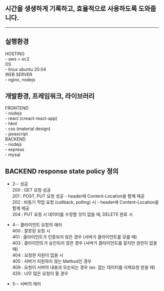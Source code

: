 ## 시간을 생생하게 기록하고, 효율적으로 사용하도록 도와줍니다.

---

## 실행환경
HOSTING  
    - aws > ec2  
OS  
    - linux ubuntu 20.04  
WEB SERVER  
    - nginx, nodejs  

## 개발환경, 프레임워크, 라이브러리
FRONTEND  
    - nodejs  
    - react (creact-react-app)  
    - html  
    - css (material design)  
    - javascript  
BACKEND  
    - nodejs  
    - express  
    - mysql  

## BACKEND response state policy 정의
- 2-- 성공  
    200 : GET 요청 성공  
    201 : POST, PUT 요청 성공 - header에 Content-Location을 함께 제공  
    202 : 비동기 작업 요청 (callback, polling) 시 - header에 Content-Location을 함께 제공  
    204 : PUT 요청 시 데이터를 수정할 것이 없을 때, DELETE 완료 시  
  
- 4-- 클라이언트 요청의 에러  
    400 : 잘못된 요청 시  
    401 : 클라이언트가 인증되지 않은 경우 (서버가 클라이언트를 모를 때)  
    403 : 클라이언트가 승인되지 않은 경우 (서버가 클라이언트를 알지만 권한이 없을 때)  
    404 : 요청한 자원이 없을 시  
    405 : 서버가 지원하지 않는 Method인 경우  
    409 : 요청이 서버의 내용과 모순되는 경우 (ex. 없는 데이터를 삭제요청 받을 때)  
    429 : 너무 많은 요청이 올 경우  
  
- 5-- 서버의 에러  
